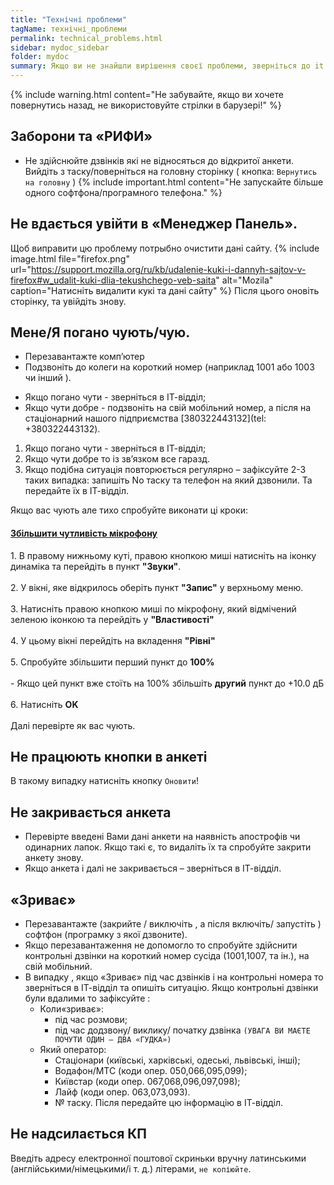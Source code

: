 ```yaml
---
title: "Технічні проблеми"
tagName: технічні_проблеми
permalink: technical_problems.html
sidebar: mydoc_sidebar
folder: mydoc
summary: Якщо ви не знайшли вирішення своєї проблеми, зверніться до it - спеціаліста. 
---
```


{% include warning.html content="Не забувайте, якщо ви хочете повернутись назад, не використовуйте стрілки в барузері!" %}

## Заборони та «РИФИ»
- Не здійснюйте дзвінків які не відносяться до відкритої анкети. Вийдіть з таску/поверніться на головну сторінку ( кнопка: `Вернутись на головну` )
{% include important.html content="Не запускайте більше одного софтфона/програмного телефона." %}

## Не вдається увійти в «Менеджер Панель».
Щоб виправити цю проблему потрыбно очистити дані сайту.
{% include image.html file="firefox.png" url="https://support.mozilla.org/ru/kb/udalenie-kuki-i-dannyh-sajtov-v-firefox#w_udalit-kuki-dlia-tekushchego-veb-saita" alt="Mozila" caption="Натисніть видалити кукі та дані сайту" %}
Після цього оновіть сторінку, та увійдіть знову.



## Мене/Я погано чують/чую.

- Перезавантажте комп’ютер
- Подзвоніть до колеги на короткий номер (наприклад 1001 або 1003 чи інший ).
* Якщо погано чути - зверніться в ІТ-відділ;
* Якщо чути добре - подзвоніть на свій мобільний номер, а після на стаціонарний нашого підприємства [380322443132](tel: +380322443132).
1. Якщо погано чути - зверніться в ІТ-відділ;
2. Якщо чути добре то із зв’язком все гаразд.
3. Якщо подібна ситуація повторюється регулярно – зафіксуйте 2-3 таких випадка: запишіть No таску та телефон на який дзвонили. Та передайте їх в ІТ-відділ.

Якщо вас чують але тихо спробуйте виконати ці кроки:

<div class="panel-group" id="accordion">
                    <div class="panel panel-default">
                        <div class="panel-heading">
                            <h4 class="panel-title">
                                <a class="noCrossRef accordion-toggle" data-toggle="collapse" data-parent="#accordion" href="#collapseOne">Збільшити чутливість мікрофону</a>
                            </h4>
                        </div>
                        <div id="collapseOne" class="panel-collapse collapse noCrossRef">
                            <div class="panel-body">
                              1. В правому нижньому куті, правою кнопкою миші натисніть на іконку динаміка та перейдіть в пункт <b>"Звуки"</b>.<br>
                              <br>
                              2. У вікні, яке відкрилось оберіть пункт <b>"Запис"</b> у верхньому меню.<br>
                              <br>
                              3. Натисніть правою кнопкою миші по мікрофону, який відмічений зеленою іконкою та перейдіть у <b>"Властивості"</b> <br>
                              <br>
                              4. У цьому вікні перейдіть на вкладення <b>"Рівні"</b><br>
                              <br>
                              5. Спробуйте збільшити перший пункт до <b>100%</b><br>
                              <br>
                                - Якщо цей пункт вже стоїть на 100% збільшіть <b>другий</b> пункт до +10.0 дБ<br>
                                <br>
                              6. Натисніть <b>OK</b><br>
                              <br>
                              Далі перевірте як вас чують.
                            </div>
                        </div>
                    </div>
</div>

## Не працюють кнопки в анкеті

В такому випадку натисніть кнопку `Оновити`!

## Не закривається анкета

- Перевірте введені Вами дані анкети на наявність апострофів чи одинарних лапок. Якщо такі є, то видаліть їх та спробуйте закрити анкету знову.
- Якщо анкета і далі не закривається – зверніться в ІТ-відділ.

## «Зриває»

- Перезавантажте (закрийте / виключіть , а після включіть/ запустіть ) софтфон (програмку з якої дзвоните).
- Якщо перезавантаження не допомогло то спробуйте здійснити контрольні дзвінки на короткий номер сусіда (1001,1007, та ін.), на свій мобільний.
- В випадку , якщо «Зриває» під час дзвінків і на контрольні номера то зверніться в ІТ-відділ та опишіть ситуацію. Якщо контрольні дзвінки були вдалими то зафіксуйте :
    - Коли«зриває»:
        - під час розмови;
        - під час додзвону/ виклику/ початку дзвінка `(УВАГА ВИ МАЄТЕ ПОЧУТИ ОДИН – ДВА «ГУДКА»)`
    - Який оператор:
        - Стаціонари (київські, харківські, одеські, львівські, інші); 
        - Водафон/МТС (коди опер. 050,066,095,099);
        - Київстар (коди опер. 067,068,096,097,098);
        - Лайф (коди опер. 063,073,093).
        - № таску.
Після передайте цю інформацію в ІТ-відділ.

## Не надсилається КП 
Введіть адресу електронної поштової скриньки вручну латинськими (англійськими/німецькими/і т. д.) літерами, `не копіюйте`.